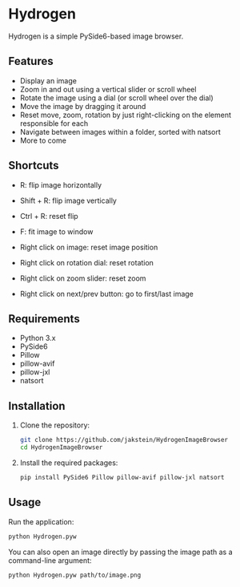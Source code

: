 # Hydrogen

Hydrogen is a simple PySide6-based image browser.

## Features

- Display an image
- Zoom in and out using a vertical slider or scroll wheel
- Rotate the image using a dial (or scroll wheel over the dial)
- Move the image by dragging it around
- Reset move, zoom, rotation by just right-clicking on the element responsible for each
- Navigate between images within a folder, sorted with natsort
- More to come

## Shortcuts
- R: flip image horizontally
- Shift + R: flip image vertically
- Ctrl + R: reset flip
- F: fit image to window

- Right click on image: reset image position
- Right click on rotation dial: reset rotation
- Right click on zoom slider: reset zoom
- Right click on next/prev button: go to first/last image

## Requirements

- Python 3.x
- PySide6
- Pillow
- pillow-avif
- pillow-jxl
- natsort

## Installation

1. Clone the repository:
    ```sh
    git clone https://github.com/jakstein/HydrogenImageBrowser
    cd HydrogenImageBrowser
    ```

2. Install the required packages:
    ```sh
    pip install PySide6 Pillow pillow-avif pillow-jxl natsort
    ```

## Usage

Run the application:
```sh
python Hydrogen.pyw
```
You can also open an image directly by passing the image path as a command-line argument:
```sh
python Hydrogen.pyw path/to/image.png
```
